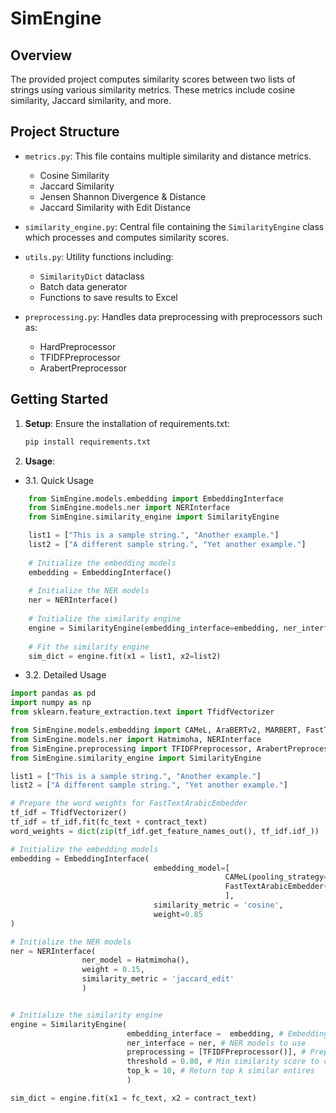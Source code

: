 # SimEngine

## Overview

The provided project computes similarity scores between two lists of strings using various similarity metrics. These metrics include cosine similarity, Jaccard similarity, and more.

## Project Structure

- `metrics.py`: This file contains multiple similarity and distance metrics.
  * Cosine Similarity
  * Jaccard Similarity
  * Jensen Shannon Divergence & Distance
  * Jaccard Similarity with Edit Distance

- `similarity_engine.py`: Central file containing the `SimilarityEngine` class which processes and computes similarity scores.

- `utils.py`: Utility functions including:
  * `SimilarityDict` dataclass 
  * Batch data generator
  * Functions to save results to Excel

- `preprocessing.py`: Handles data preprocessing with preprocessors such as:
  * HardPreprocessor
  * TFIDFPreprocessor
  * ArabertPreprocessor

## Getting Started

1. **Setup**:
   Ensure the installation of requirements.txt:
   ```bash
   pip install requirements.txt
   ```
   
3. **Usage**:
   
- 3.1. Quick Usage
```python
    from SimEngine.models.embedding import EmbeddingInterface
    from SimEngine.models.ner import NERInterface
    from SimEngine.similarity_engine import SimilarityEngine

    list1 = ["This is a sample string.", "Another example."]
    list2 = ["A different sample string.", "Yet another example."]
    
    # Initialize the embedding models
    embedding = EmbeddingInterface()
    
    # Initialize the NER models
    ner = NERInterface()   
    
    # Initialize the similarity engine
    engine = SimilarityEngine(embedding_interface=embedding, ner_interface=ner)
    
    # Fit the similarity engine
    sim_dict = engine.fit(x1 = list1, x2=list2)
```
  - 3.2. Detailed Usage
  ```python
  import pandas as pd
  import numpy as np
  from sklearn.feature_extraction.text import TfidfVectorizer
  
  from SimEngine.models.embedding import CAMeL, AraBERTv2, MARBERT, FastTextArabicEmbedder, TFIDFEmbedder, EmbeddingInterface
  from SimEngine.models.ner import Hatmimoha, NERInterface
  from SimEngine.preprocessing import TFIDFPreprocessor, ArabertPreprocessor, HardPreprocessor
  from SimEngine.similarity_engine import SimilarityEngine

  list1 = ["This is a sample string.", "Another example."]
  list2 = ["A different sample string.", "Yet another example."]

  # Prepare the word weights for FastTextArabicEmbedder
  tf_idf = TfidfVectorizer()
  tf_idf = tf_idf.fit(fc_text + contract_text)
  word_weights = dict(zip(tf_idf.get_feature_names_out(), tf_idf.idf_))
  
  # Initialize the embedding models
  embedding = EmbeddingInterface(
                                  embedding_model=[
                                                  CAMeL(pooling_strategy='mean'),
                                                  FastTextArabicEmbedder(word_weights = word_weights, pooling_strategy='max'),
                                                  ],
                                  similarity_metric = 'cosine',
                                  weight=0.85
  )
  
  # Initialize the NER models
  ner = NERInterface(
                  ner_model = Hatmimoha(),
                  weight = 0.15,
                  similarity_metric = 'jaccard_edit'
                  )   
  
  
  # Initialize the similarity engine
  engine = SimilarityEngine(
                            embedding_interface =  embedding, # Embedding models to use
                            ner_interface = ner, # NER models to use
                            preprocessing = [TFIDFPreprocessor()], # Preprocessing techniques to use
                            threshold = 0.80, # Min similarity score to consider
                            top_k = 10, # Return top k similar entires 
                            )
  
  sim_dict = engine.fit(x1 = fc_text, x2 = contract_text)
```
